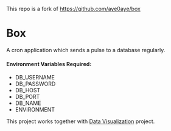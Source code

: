 This repo is a fork of https://github.com/aye0aye/box

# Box
A cron application which sends a pulse to a database regularly.

#### Environment Variables Required:
 - DB_USERNAME
 - DB_PASSWORD
 - DB_HOST
 - DB_PORT
 - DB_NAME
 - ENVIRONMENT

This project works together with [Data Visualization][1] project.

[1]:https://github.com/ship-ddc/dv
(forked from https://github.com/aye0aye/dv)
